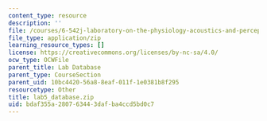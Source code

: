 ```yaml
---
content_type: resource
description: ''
file: /courses/6-542j-laboratory-on-the-physiology-acoustics-and-perception-of-speech-fall-2005/bdaf355a280763443dafba4ccd5bd0c7_lab5_database.zip
file_type: application/zip
learning_resource_types: []
license: https://creativecommons.org/licenses/by-nc-sa/4.0/
ocw_type: OCWFile
parent_title: Lab Database
parent_type: CourseSection
parent_uid: 10bc4420-56a8-8eaf-011f-1e0381b8f295
resourcetype: Other
title: lab5_database.zip
uid: bdaf355a-2807-6344-3daf-ba4ccd5bd0c7
---
```

